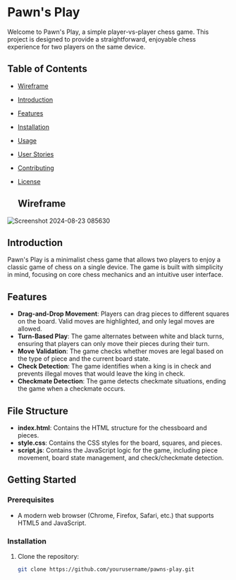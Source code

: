 # Pawn's Play

Welcome to Pawn's Play, a simple player-vs-player chess game. This project is designed to provide a straightforward, enjoyable chess experience for two players on the same device.

## Table of Contents
- [Wireframe](#Wireframe)
- [Introduction](#introduction)
- [Features](#features)
- [Installation](#installation)
- [Usage](#usage)
- [User Stories](#user-stories)
- [Contributing](#contributing)
- [License](#license)

  ## Wireframe
![Screenshot 2024-08-23 085630](https://github.com/user-attachments/assets/6a2c719e-8567-4954-b6f9-b7c111b623e5)
## Introduction

Pawn's Play is a minimalist chess game that allows two players to enjoy a classic game of chess on a single device. The game is built with simplicity in mind, focusing on core chess mechanics and an intuitive user interface.

## Features

- **Drag-and-Drop Movement**: Players can drag pieces to different squares on the board. Valid moves are highlighted, and only legal moves are allowed.
- **Turn-Based Play**: The game alternates between white and black turns, ensuring that players can only move their pieces during their turn.
- **Move Validation**: The game checks whether moves are legal based on the type of piece and the current board state.
- **Check Detection**: The game identifies when a king is in check and prevents illegal moves that would leave the king in check.
- **Checkmate Detection**: The game detects checkmate situations, ending the game when a checkmate occurs.

## File Structure

- **index.html**: Contains the HTML structure for the chessboard and pieces.
- **style.css**: Contains the CSS styles for the board, squares, and pieces.
- **script.js**: Contains the JavaScript logic for the game, including piece movement, board state management, and check/checkmate detection.

## Getting Started

### Prerequisites

- A modern web browser (Chrome, Firefox, Safari, etc.) that supports HTML5 and JavaScript.

### Installation

1. Clone the repository:
   ```bash
   git clone https://github.com/yourusername/pawns-play.git
